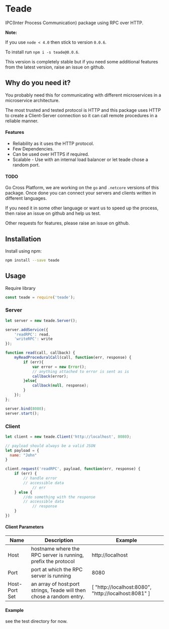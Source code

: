 # Teade
IPC(Inter Process Communication) package using RPC over HTTP.

**Note:**

If you use `node < 4.0` then stick to version `0.0.6`. 

To install run `npm i -s teade@0.0.6`. 

This version is completely stable but if you need some additional features from the latest version, raise an issue on github. 

## Why do you need it?
You probably need this for communicating with different microservices in a microservice architecture.

The most trusted and tested protocol is HTTP and this package uses HTTP to create a Client-Server connection so it can call remote procedures in a reliable manner.

#### Features

 - Reliability as it uses the HTTP protocol.
 - Few Dependencies.
 - Can be used over HTTPS if required.
 - Scalable - Use with an internal load balancer or let teade chose a random port.

#### TODO

Go Cross Platform, we are working on the `go` and `.netcore` versions of this package. Once done you can connect your servers and clients written in different languages.

If you need it in some other language or want us to speed up the process, then raise an issue on github and help us test.  

Other requests for features, please raise an issue on github. 

## Installation
Install using npm:
```sh
npm install --save teade
```

## Usage
Require library
```javascript
const teade = require('teade');
```
### Server
```javascript
let server = new teade.Server();

server.addService({
	'readRPC': read,
	'writeRPC': write
});

function read(call, callback) {
	myReadProceduralCall(call, function(err, response) {
		if (err){
			var error = new Error();
			// anything attached to error is sent as is
			callback(error);
		}else{
			callback(null, response);
		}
	});
};

server.bind(8080);
server.start();
```
### Client
```javascript
let client = new teade.Client('http://localhost', 8080);

// payload should always be a valid JSON
let payload = {
  name: "John"
}

client.request('readRPC', payload, function(err, response) {
	if (err) {
		// handle error
		// accessible data
			// err
	} else {
		//do something with the response
		// accessible data
			// response
	}
})
```

#### Client Parameters

| Name  | Description | Example |
| ------------- | ------------- | ------------- |
| Host  | hostname where the RPC server is running, prefix the protocol  | http://localhost |
| Port  | port at which the RPC server is running | 8080 |
| Host-Port Set  | an array of host:port strings, Teade will then chose a random entry.  | [ "http://localhost:8080", "http://localhost:8081" ] |


#### Example

see the test directory for now.